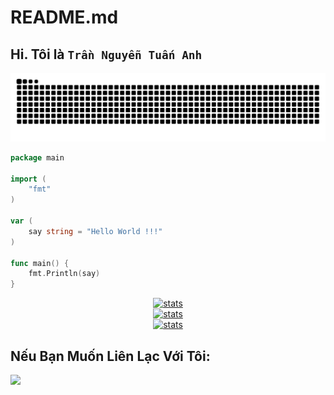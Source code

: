 # README.md
## Hi. Tôi là ```Trần Nguyễn Tuấn Anh```

![](https://github.com/dopaemon/dopaemon/raw/output/dist/github-contribution-grid-snake.svg)
<!-- ![svg](https://raw.githubusercontent.com/dopaemon/dopaemon/07b036fc965569846759539e9d4f81472576fbec/profile-3d-contrib/profile-night-view.svg) -->
```Go
package main

import (
    "fmt"
)

var (
    say string = "Hello World !!!"
)

func main() {
    fmt.Println(say)
}
```
<p align="center">
    <a href="https://github.com/dopaemon">
        <img src="https://github-readme-stats.vercel.app/api?username=dopaemon&theme=tokyonight&show_icons=true&hide_border=true&count_private=true" alt="stats" width="500"/>
    </a><br>
    <a href="https://github.com/dopaemon">
        <img src="https://github-readme-streak-stats.herokuapp.com/?user=dopaemon&theme=tokyonight&hide_border=true" alt="stats" width="500"/>
    </a><br>
    <a href="https://github.com/dopaemon">
        <img src="https://github-readme-stats.vercel.app/api/top-langs/?username=dopaemon&theme=tokyonight&show_icons=true&hide_border=true&layout=compact" alt="stats" width="500"/>
    </a><br>
</p>


<!-- <p align="center">
  <img src="https://github.com/dopaemon/dopaemon/raw/output/profile-3d-contrib/profile-night-view.svg" alt="3d-contrib" />
</p> -->

## Nếu Bạn Muốn Liên Lạc Với Tôi:
[<img src="https://www.vectorlogo.zone/logos/telegram/telegram-tile.svg" width="32">](http://t.me/kernelpanix)
